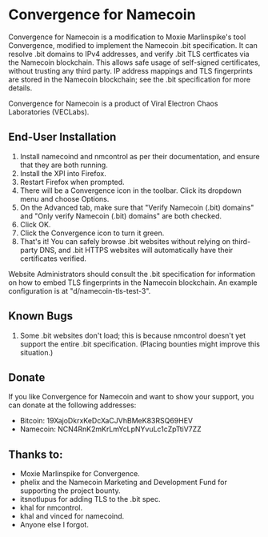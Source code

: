 # Convergence for Namecoin

Convergence for Namecoin is a modification to Moxie Marlinspike's tool Convergence, modified to implement the Namecoin .bit specification.  It can resolve .bit domains to IPv4 addresses, and verify .bit TLS certficates via the Namecoin blockchain.  This allows safe usage of self-signed certificates, without trusting any third party.  IP address mappings and TLS fingerprints are stored in the Namecoin blockchain; see the .bit specification for more details.

Convergence for Namecoin is a product of Viral Electron Chaos Laboratories (VECLabs).

## End-User Installation

1. Install namecoind and nmcontrol as per their documentation, and ensure that they are both running.
2. Install the XPI into Firefox.
3. Restart Firefox when prompted.
4. There will be a Convergence icon in the toolbar.  Click its dropdown menu and choose Options.
5. On the Advanced tab, make sure that "Verify Namecoin (.bit) domains" and "Only verify Namecoin (.bit) domains" are both checked.
6. Click OK.
7. Click the Convergence icon to turn it green.
8. That's it!  You can safely browse .bit websites without relying on third-party DNS, and .bit HTTPS websites will automatically have their certificates verified.

Website Administrators should consult the .bit specification for information on how to embed TLS fingerprints in the Namecoin blockchain.  An example configuration is at "d/namecoin-tls-test-3".

## Known Bugs

1. Some .bit websites don't load; this is because nmcontrol doesn't yet support the entire .bit specification.  (Placing bounties might improve this situation.)

## Donate

If you like Convergence for Namecoin and want to show your support, you can donate at the following addresses:

* Bitcoin: 19XajoDkrxKeDcXaCJVhBMeK83RSQ69HEV
* Namecoin: NCN4RnK2mKrLmYcLpNYvuLc1cZpTtiV7ZZ

## Thanks to:

* Moxie Marlinspike for Convergence.
* phelix and the Namecoin Marketing and Development Fund for supporting the project bounty.
* itsnotlupus for adding TLS to the .bit spec.
* khal for nmcontrol.
* khal and vinced for namecoind.
* Anyone else I forgot.
